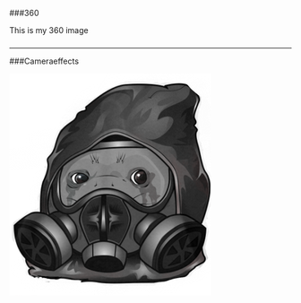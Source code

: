 ###360

This is my 360 image 

<script src="//360.vizor.io/scripts/embed.js" data-vizorurl="https://360.vizor.io/embed/v/pb1d" ></script>

###

***

###Cameraeffects

![filter](good.png?raw=true "Optional Title")
